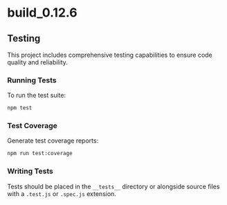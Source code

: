 # build_0.12.6

## Testing

This project includes comprehensive testing capabilities to ensure code quality and reliability.

### Running Tests

To run the test suite:
```bash
npm test
```

### Test Coverage

Generate test coverage reports:
```bash
npm run test:coverage
```

### Writing Tests

Tests should be placed in the `__tests__` directory or alongside source files with a `.test.js` or `.spec.js` extension.
